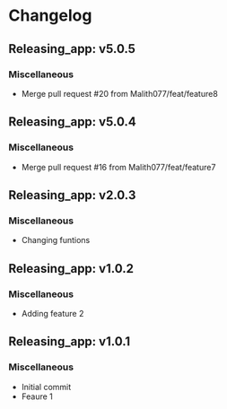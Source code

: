 # Changelog

## Releasing_app: v5.0.5

### Miscellaneous

- Merge pull request #20 from Malith077/feat/feature8


## Releasing_app: v5.0.4

### Miscellaneous

- Merge pull request #16 from Malith077/feat/feature7


## Releasing_app: v2.0.3

### Miscellaneous

- Changing funtions


## Releasing_app: v1.0.2

### Miscellaneous

- Adding feature 2


## Releasing_app: v1.0.1

### Miscellaneous

- Initial commit
- Feaure 1
